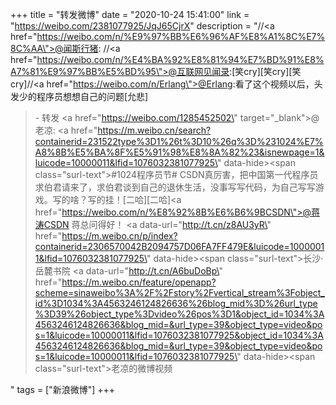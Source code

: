 +++
title = "转发微博"
date = "2020-10-24 15:41:00"
link = "https://weibo.com/2381077925/JqJ65CjrX"
description = "//<a href=\"https://weibo.com/n/%E9%97%BB%E6%96%AF%E8%A1%8C%E7%8C%AA\">@闻斯行猪</a>: //<a href=\"https://weibo.com/n/%E4%BA%92%E8%81%94%E7%BD%91%E8%A7%81%E9%97%BB%E5%BD%95\">@互联网见闻录</a>:[笑cry][笑cry][笑cry]//<a href=\"https://weibo.com/n/Erlang\">@Erlang</a>:看了这个视频以后，头发少的程序员想想自己的问题[允悲]<br><blockquote> - 转发 <a href=\"https://weibo.com/1285452502\" target=\"_blank\">@老凉</a>: <a href=\"https://m.weibo.cn/search?containerid=231522type%3D1%26t%3D10%26q%3D%231024%E7%A8%8B%E5%BA%8F%E5%91%98%E8%8A%82%23&isnewpage=1&luicode=10000011&lfid=1076032381077925\" data-hide><span class=\"surl-text\">#1024程序员节#</span></a> CSDN真厉害，把中国第一代程序员求伯君请来了，求伯君谈到自己的退休生活，没事写写代码，为自己写写游戏。写的啥？写的挂！[二哈][二哈]<a href=\"https://weibo.com/n/%E8%92%8B%E6%B6%9BCSDN\">@蒋涛CSDN</a> 蒋总问得好！ <a data-url=\"http://t.cn/z8AU3yR\" href=\"https://m.weibo.cn/p/index?containerid=2306570042B2094757D06FA7FF479E&luicode=10000011&lfid=1076032381077925\" data-hide><span class=\"surl-text\">长沙·岳麓书院</span></a> <a data-url=\"http://t.cn/A6buDoBp\" href=\"https://m.weibo.cn/feature/openapp?scheme=sinaweibo%3A%2F%2Fstory%2Fvertical_stream%3Fobject_id%3D1034%3A4563246124826636%26blog_mid%3D%26url_type%3D39%26object_type%3Dvideo%26pos%3D1&object_id=1034%3A4563246124826636&blog_mid=&url_type=39&object_type=video&pos=1&luicode=10000011&lfid=1076032381077925&object_id=1034%3A4563246124826636&blog_mid=&url_type=39&object_type=video&pos=1&luicode=10000011&lfid=1076032381077925\" data-hide><span class=\"surl-text\">老凉的微博视频</span></a> </blockquote>"
tags = ["新浪微博"]
+++
